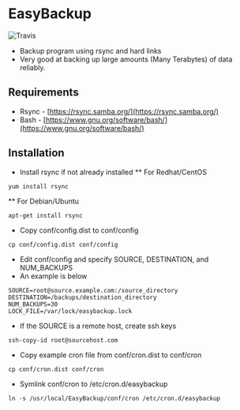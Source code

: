 # EasyBackup
![Travis](https://www.travis-ci.com/IGBIllinois/EasyBackup.svg?branch=master)

* Backup program using rsync and hard links
* Very good at backing up large amounts (Many Terabytes) of data reliably.

## Requirements
* Rsync - [https://rsync.samba.org/](https://rsync.samba.org/)
* Bash - [https://www.gnu.org/software/bash/](https://www.gnu.org/software/bash/)

## Installation
* Install rsync if not already installed
** For Redhat/CentOS
```
yum install rsync
```
** For Debian/Ubuntu
```
apt-get install rsync
```
* Copy conf/config.dist to conf/config
```
cp conf/config.dist conf/config
```
* Edit conf/config and specify SOURCE, DESTINATION, and NUM_BACKUPS
* An example is below
```
SOURCE=root@source.example.com:/source_directory
DESTINATION=/backups/destination_directory
NUM_BACKUPS=30
LOCK_FILE=/var/lock/easybackup.lock
```
* If the SOURCE is a remote host, create ssh keys 
```
ssh-copy-id root@sourcehost.com
```
* Copy example cron file from conf/cron.dist to conf/cron
```
cp conf/cron.dist conf/cron
```
* Symlink conf/cron to /etc/cron.d/easybackup
```
ln -s /usr/local/EasyBackup/conf/cron /etc/cron.d/easybackup
```

